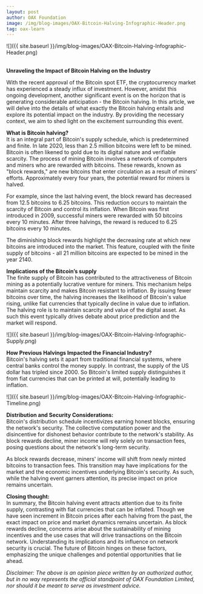 ```yaml
---
layout: post
author: OAX Foundation
image: /img/blog-images/OAX-Bitcoin-Halving-Infographic-Header.png
tag: oax-learn
---
```


![]({{ site.baseurl }}/img/blog-images/OAX-Bitcoin-Halving-Infographic-Header.png)

<br><b>Unraveling the Impact of Bitcoin Halving on the Industry</b>

With the recent approval of the Bitcoin spot ETF, the cryptocurrency market has experienced a steady influx of investment. However, amidst this ongoing development, another significant event is on the horizon that is generating considerable anticipation - the Bitcoin halving. In this article, we will delve into the details of what exactly the Bitcoin halving entails and explore its potential impact on the industry. By providing the necessary context, we aim to shed light on the excitement surrounding this event.

<b>What is Bitcoin halving?</b><br>
It is an integral part of Bitcoin's supply schedule, which is predetermined and finite. In late 2020, less than 2.5 million bitcoins were left to be mined. Bitcoin is often likened to gold due to its digital nature and verifiable scarcity. The process of mining Bitcoin involves a network of computers and miners who are rewarded with bitcoins. These rewards, known as "block rewards," are new bitcoins that enter circulation as a result of miners' efforts. Approximately every four years, the potential reward for miners is halved.

For example, since the last halving event, the block reward has decreased from 12.5 bitcoins to 6.25 bitcoins. This reduction occurs to maintain the scarcity of Bitcoin and control its inflation. When Bitcoin was first introduced in 2009, successful miners were rewarded with 50 bitcoins every 10 minutes. After three halvings, the reward is reduced to 6.25 bitcoins every 10 minutes.

The diminishing block rewards highlight the decreasing rate at which new bitcoins are introduced into the market. This feature, coupled with the finite supply of bitcoins - all 21 million bitcoins are expected to be mined in the year 2140. 

<b>Implications of the Bitcoin’s supply</b><br>
The finite supply of Bitcoin has contributed to the attractiveness of Bitcoin mining as a potentially lucrative venture for miners. This mechanism helps maintain scarcity and makes Bitcoin resistant to inflation. By issuing fewer bitcoins over time, the halving increases the likelihood of Bitcoin's value rising, unlike fiat currencies that typically decline in value due to inflation. The halving role is to maintain scarcity and value of the digital asset. As such this event typically drives debate about price prediction and the market will respond.

![]({{ site.baseurl }}/img/blog-images/OAX-Bitcoin-Halving-Infographic-Supply.png)

<b>How Previous Halvings Impacted the Financial Industry?</b><br>
Bitcoin's halving sets it apart from traditional financial systems, where central banks control the money supply. In contrast, the supply of the US dollar has tripled since 2000. So Bitcoin's limited supply distinguishes it from fiat currencies that can be printed at will, potentially leading to inflation. 

![]({{ site.baseurl }}/img/blog-images/OAX-Bitcoin-Halving-Infographic-Timeline.png)

<b>Distribution and Security Considerations:</b><br>
Bitcoin's distribution schedule incentivizes earning honest blocks, ensuring the network's security. The collective computation power and the disincentive for dishonest behavior contribute to the network's stability. As block rewards decline, miner income will rely solely on transaction fees, posing questions about the network's long-term security.

As block rewards decrease, miners' income will shift from newly minted bitcoins to transaction fees. This transition may have implications for the market and the economic incentives underlying Bitcoin's security. As such, while the halving event garners attention, its precise impact on price remains uncertain. 


<b>Closing thought:</b><br>
In summary, the Bitcoin halving event attracts attention due to its finite supply, contrasting with fiat currencies that can be inflated. Though we have seen increment in Bitcoin prices after each halving from the past, the exact impact on price and market dynamics remains uncertain. As block rewards decline, concerns arise about the sustainability of mining incentives and the use cases that will drive transactions on the Bitcoin network. Understanding its implications and its influence on network security is crucial. The future of Bitcoin hinges on these factors, emphasizing the unique challenges and potential opportunities that lie ahead.


<i>Disclaimer: The above is an opinion piece written by an authorized author, but in no way represents the official standpoint of OAX Foundation Limited, nor should it be meant to serve as investment advice.</i>


